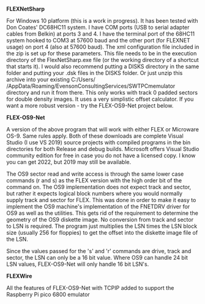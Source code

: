 **FLEXNetSharp**

For Windows 10 platform (this is a work in progress). It has been tested with Don Coates' DC68HC11 system. I have COM ports (USB to serial adapter cables from Belkin) at ports 3 and 4. I have the terminal port of the 68HC11 system hooked to COM3 at 57600 baud and the other port (for FLEXNET usage) on port 4 (also at 57600 baud). The xml configuration file included in the zip is set up for these parameters. This file needs to be in the execution directory of the FlexNetSharp.exe file (or the working directory of a shortcut that starts it). I would also recommend putting a DISKS directory in the same folder and putting your .dsk files in the DISKS folder. Or just unzip this archive into your existing C:/Users/ /AppData/Roaming/EvensonConsultingServices/SWTPCmemulator directory and run it from there. This only works with track 0 padded sectors for double density images. It uses a very simplistic offset calculator. If you want a more robust version - try the FLEX-OS9-Net project below.

**FLEX-OS9-Net**

A version of the above program that will work with either FLEX or Microware OS-9. Same rules apply. Both of these downloads are complete Visual Studio (I use VS 2019) source projects with compiled programs in the bin directories for both Release and debug builds. Microsoft offers Visual Studio community edition for free in case you do not have a licensed copy. I know you can get 2022, but 2019 may still be available.
  
The OS9 sector read and write access is through the same lower case commands (r and s) as the FLEX version with the high order bit of the command on. The OS9 implementation does not expect track and sector, but rather it expects logical block numbers where you would normally supply track and sector for FLEX. This was done in order to make it easy to implement the OS9 machine's implementation of the FNETDRV driver for OS9 as well as the utilities. This gets rid of the requirement to determine the geometry of the OS9 diskette image. No conversion from track and sector to LSN is required. The program just multiplies the LSN times the LSN block size (usually 256 for floppies) to get the offset into the diskette image file of the LSN.
  
Since the values passed for the 's' and 'r' commands are drive, track and sector, the LSN can only be a 16 bit value. Where OS9 can handle 24 bit LSN values, FLEX-OS9-Net will only handle 16 bit LSN's.
  
**FLEXWire**

  All the features of FLEX-OS9-Net with TCPIP added to support the Raspberry Pi pico 6800 emulator
